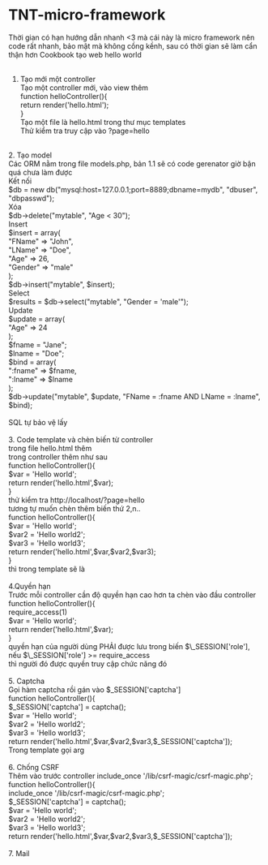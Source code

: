 # TNT-micro-framework<br />
Thời gian có hạn hướng dẫn nhanh <3 mà cái này là micro framework nên code rất nhanh, bảo mật mà không cồng kềnh, sau có thời gian sẽ làm cẩn thận hơn
Cookbook tạo web hello world<br />
<br />
1. Tạo mới một controller<br />
Tạo một controller mới, vào view thêm<br />
function helloController(){<br />
    return render('hello.html');<br />
}<br />
Tạo một file là hello.html trong thư mục templates<br />
Thử kiểm tra truy cập vào ?page=hello <br />
<br />
2. Tạo model<br />
Các ORM nằm trong file models.php, bản 1.1 sẽ có code gerenator giờ bận quá chưa làm được<br />
Kết nối<br />
$db = new db("mysql:host=127.0.0.1;port=8889;dbname=mydb", "dbuser", "dbpasswd");<br />
Xóa<br />
$db->delete("mytable", "Age < 30");<br />
Insert<br />
$insert = array(<br />
    "FName" => "John",<br />
    "LName" => "Doe",<br />
    "Age" => 26,<br />
    "Gender" => "male"<br />
);<br />
$db->insert("mytable", $insert);<br />
Select<br />
$results = $db->select("mytable", "Gender = 'male'");<br />
Update<br />
$update = array(<br />
    "Age" => 24<br />
);<br />
$fname = "Jane";<br />
$lname = "Doe";<br />
$bind = array(<br />
    ":fname" => $fname,<br />
    ":lname" => $lname<br />
);<br />
$db->update("mytable", $update, "FName = :fname AND LName = :lname", $bind);<br />
<br />
SQL tự bảo vệ lấy<br />
<br />
3. Code template và chèn biến từ controller<br />
trong file hello.html thêm <?php echo $arg[1]; ?><br />
trong controller thêm như sau<br />
function helloController(){<br />
    $var = 'Hello world';<br />
    return render('hello.html',$var);<br />
}<br />
thử kiểm tra http://localhost/?page=hello<br />
tương tự muốn chèn thêm biến thứ 2,n..<br />
function helloController(){<br />
    $var = 'Hello world';<br />
    $var2 = 'Hello world2';<br />
    $var3 = 'Hello world3';<br />
    return render('hello.html',$var,$var2,$var3);<br />
}<br />
thì trong template sẽ là <?php echo $arg[1].$arg[2].$arg[3]; ?><br />
<br />
4.Quyền hạn<br />
Trước mỗi controller cần độ quyền hạn cao hơn ta chèn vào đầu controller<br />
function helloController(){<br />
    require_access(1)<br />
    $var = 'Hello world';<br />
    return render('hello.html',$var);<br />
}<br />
quyền hạn của người dùng PHẢI được lưu trong biến $\_SESSION['role'], nếu $\_SESSION['role'] >= require_access<br /> 
thì người đó được quyền truy cập chức năng đó<br />
<br />
5. Captcha <br />
 Gọi hàm captcha rồi gán vào $_SESSION['captcha'] <br />
function helloController(){<br />
    $_SESSION['captcha'] = captcha();<br />
    $var = 'Hello world';<br />
    $var2 = 'Hello world2';<br />
    $var3 = 'Hello world3';<br />
    return render('hello.html',$var,$var2,$var3,$_SESSION['captcha']);<br />
Trong template gọi arg <br />
<br />
6. Chống CSRF<br />
Thêm vào trước controller include_once '/lib/csrf-magic/csrf-magic.php';<br />
function helloController(){<br />
    include_once '/lib/csrf-magic/csrf-magic.php';<br />
    $_SESSION['captcha'] = captcha();<br />
    $var = 'Hello world';<br />
    $var2 = 'Hello world2';<br />
    $var3 = 'Hello world3';<br />
    return render('hello.html',$var,$var2,$var3,$_SESSION['captcha']);<br />
<br />
7. Mail<br />




